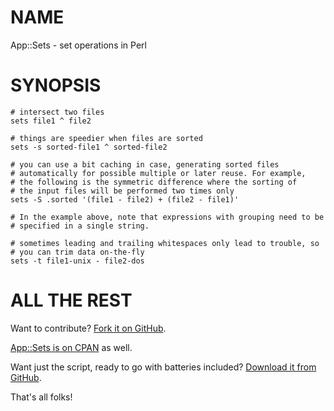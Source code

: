 NAME
====

App::Sets - set operations in Perl

SYNOPSIS
========

    # intersect two files
    sets file1 ^ file2

    # things are speedier when files are sorted
    sets -s sorted-file1 ^ sorted-file2

    # you can use a bit caching in case, generating sorted files
    # automatically for possible multiple or later reuse. For example,
    # the following is the symmetric difference where the sorting of
    # the input files will be performed two times only
    sets -S .sorted '(file1 - file2) + (file2 - file1)'

    # In the example above, note that expressions with grouping need to be
    # specified in a single string.

    # sometimes leading and trailing whitespaces only lead to trouble, so
    # you can trim data on-the-fly
    sets -t file1-unix - file2-dos


ALL THE REST
============

Want to contribute? [Fork it on GitHub](https://github.com/polettix/App-sets).

[App::Sets is on CPAN](https://metacpan.org/release/App-Sets) as well.

Want just the script, ready to go with batteries included? [Download it
from GitHub](https://raw.github.com/polettix/App-sets/master/sets).

That's all folks!

